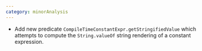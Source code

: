 ```yaml
---
category: minorAnalysis
---
```

 * Add new predicate `CompileTimeConstantExpr.getStringifiedValue` which attempts to compute the
   `String.valueOf` string rendering of a constant expression.
